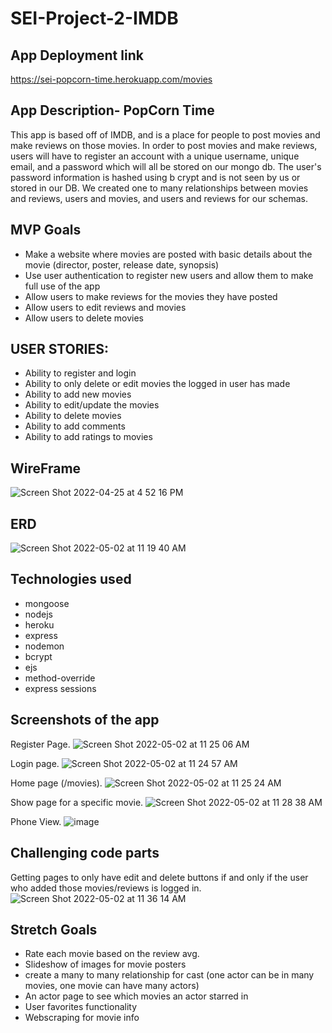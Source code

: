 # SEI-Project-2-IMDB 
## App Deployment link
https://sei-popcorn-time.herokuapp.com/movies

## App Description- PopCorn Time
This app is based off of IMDB, and is a place for people to post movies and make reviews on those movies. In order to post movies and make reviews, users will have to register an account with a unique username, unique email, and a password which will all be stored on our mongo db. The user's password information is hashed using b crypt and is not seen by us or stored in our DB. We created one to many relationships between movies and reviews, users and movies, and users and reviews for our schemas. 

## MVP Goals
- Make a website where movies are posted with basic details about the movie (director, poster, release date, synopsis)
- Use user authentication to register new users and allow them to make full use of the app
- Allow users to make reviews for the movies they have posted
- Allow users to edit reviews and movies
- Allow users to delete movies

## USER STORIES:
* Ability to register and login
* Ability to only delete or edit movies the logged in user has made
* Ability to add new movies
* Ability to edit/update the movies
* Ability to delete movies
* Ability to add comments
* Ability to add ratings to movies 

## WireFrame
![Screen Shot 2022-04-25 at 4 52 16 PM](https://user-images.githubusercontent.com/100155199/165326356-376d569e-669a-4dd1-a288-61ff4c909406.png)

## ERD
![Screen Shot 2022-05-02 at 11 19 40 AM](https://user-images.githubusercontent.com/101526418/166260028-c721211c-878b-4522-a2ba-6e4c24ba8255.png)



## Technologies used
- mongoose
- nodejs
- heroku
- express
- nodemon
- bcrypt
- ejs
- method-override
- express sessions

## Screenshots of the app

Register Page. 
![Screen Shot 2022-05-02 at 11 25 06 AM](https://user-images.githubusercontent.com/101526418/166260993-4188f6f1-e4d3-464f-aeee-7eef12649c92.png)

Login page. 
![Screen Shot 2022-05-02 at 11 24 57 AM](https://user-images.githubusercontent.com/101526418/166261009-3ae34541-31e6-4a92-8fd2-b5378dc4eb5a.png)

Home page (/movies). 
![Screen Shot 2022-05-02 at 11 25 24 AM](https://user-images.githubusercontent.com/101526418/166261563-ff10fb45-1c4a-4336-ad9e-e407ba54f25d.png)

Show page for a specific movie. 
![Screen Shot 2022-05-02 at 11 28 38 AM](https://user-images.githubusercontent.com/101526418/166261577-d75f6c8e-780c-46c3-85b8-e8ae5ade7b4c.png)

Phone View. 
![image](https://user-images.githubusercontent.com/101526418/166263510-50661048-67a6-4ac5-8ff7-585c3d966a28.png)


## Challenging code parts
Getting pages to only have edit and delete buttons if and only if the user who added those movies/reviews is logged in.
![Screen Shot 2022-05-02 at 11 36 14 AM](https://user-images.githubusercontent.com/101526418/166262705-e440c899-5715-46f7-bd3a-f054cdde4309.png)



## Stretch Goals
- Rate each movie based on the review avg.
- Slideshow of images for movie posters
- create a many to many relationship for cast (one actor can be in many movies, one movie can have many actors)
- An actor page to see which movies an actor starred in
- User favorites functionality
- Webscraping for movie info



